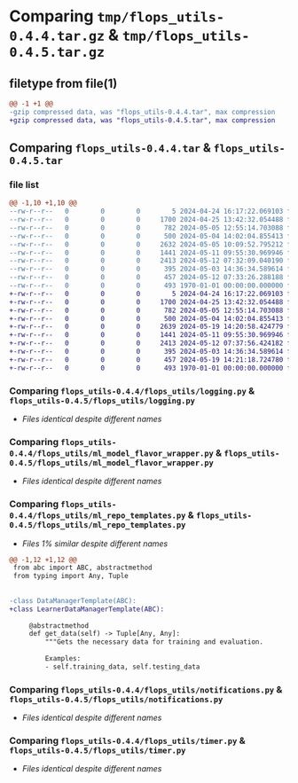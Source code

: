 # Comparing `tmp/flops_utils-0.4.4.tar.gz` & `tmp/flops_utils-0.4.5.tar.gz`

## filetype from file(1)

```diff
@@ -1 +1 @@
-gzip compressed data, was "flops_utils-0.4.4.tar", max compression
+gzip compressed data, was "flops_utils-0.4.5.tar", max compression
```

## Comparing `flops_utils-0.4.4.tar` & `flops_utils-0.4.5.tar`

### file list

```diff
@@ -1,10 +1,10 @@
--rw-r--r--   0        0        0        5 2024-04-24 16:17:22.069103 flops_utils-0.4.4/README.md
--rw-r--r--   0        0        0     1700 2024-04-25 13:42:32.054488 flops_utils-0.4.4/flops_utils/logging.py
--rw-r--r--   0        0        0      782 2024-05-05 12:55:14.703088 flops_utils-0.4.4/flops_utils/ml_model_flavor_wrapper.py
--rw-r--r--   0        0        0      500 2024-05-04 14:02:04.855413 flops_utils-0.4.4/flops_utils/ml_repo_files_wrapper.py
--rw-r--r--   0        0        0     2632 2024-05-05 10:09:52.795212 flops_utils-0.4.4/flops_utils/ml_repo_templates.py
--rw-r--r--   0        0        0     1441 2024-05-11 09:55:30.969946 flops_utils-0.4.4/flops_utils/notifications.py
--rw-r--r--   0        0        0     2413 2024-05-12 07:32:09.040190 flops_utils-0.4.4/flops_utils/timer.py
--rw-r--r--   0        0        0      395 2024-05-03 14:36:34.589614 flops_utils-0.4.4/flops_utils/types.py
--rw-r--r--   0        0        0      457 2024-05-12 07:33:26.288188 flops_utils-0.4.4/pyproject.toml
--rw-r--r--   0        0        0      493 1970-01-01 00:00:00.000000 flops_utils-0.4.4/PKG-INFO
+-rw-r--r--   0        0        0        5 2024-04-24 16:17:22.069103 flops_utils-0.4.5/README.md
+-rw-r--r--   0        0        0     1700 2024-04-25 13:42:32.054488 flops_utils-0.4.5/flops_utils/logging.py
+-rw-r--r--   0        0        0      782 2024-05-05 12:55:14.703088 flops_utils-0.4.5/flops_utils/ml_model_flavor_wrapper.py
+-rw-r--r--   0        0        0      500 2024-05-04 14:02:04.855413 flops_utils-0.4.5/flops_utils/ml_repo_files_wrapper.py
+-rw-r--r--   0        0        0     2639 2024-05-19 14:20:58.424779 flops_utils-0.4.5/flops_utils/ml_repo_templates.py
+-rw-r--r--   0        0        0     1441 2024-05-11 09:55:30.969946 flops_utils-0.4.5/flops_utils/notifications.py
+-rw-r--r--   0        0        0     2413 2024-05-12 07:37:56.424182 flops_utils-0.4.5/flops_utils/timer.py
+-rw-r--r--   0        0        0      395 2024-05-03 14:36:34.589614 flops_utils-0.4.5/flops_utils/types.py
+-rw-r--r--   0        0        0      457 2024-05-19 14:21:18.724780 flops_utils-0.4.5/pyproject.toml
+-rw-r--r--   0        0        0      493 1970-01-01 00:00:00.000000 flops_utils-0.4.5/PKG-INFO
```

### Comparing `flops_utils-0.4.4/flops_utils/logging.py` & `flops_utils-0.4.5/flops_utils/logging.py`

 * *Files identical despite different names*

### Comparing `flops_utils-0.4.4/flops_utils/ml_model_flavor_wrapper.py` & `flops_utils-0.4.5/flops_utils/ml_model_flavor_wrapper.py`

 * *Files identical despite different names*

### Comparing `flops_utils-0.4.4/flops_utils/ml_repo_templates.py` & `flops_utils-0.4.5/flops_utils/ml_repo_templates.py`

 * *Files 1% similar despite different names*

```diff
@@ -1,12 +1,12 @@
 from abc import ABC, abstractmethod
 from typing import Any, Tuple
 
 
-class DataManagerTemplate(ABC):
+class LearnerDataManagerTemplate(ABC):
 
     @abstractmethod
     def get_data(self) -> Tuple[Any, Any]:
         """Gets the necessary data for training and evaluation.
 
         Examples:
         - self.training_data, self.testing_data
```

### Comparing `flops_utils-0.4.4/flops_utils/notifications.py` & `flops_utils-0.4.5/flops_utils/notifications.py`

 * *Files identical despite different names*

### Comparing `flops_utils-0.4.4/flops_utils/timer.py` & `flops_utils-0.4.5/flops_utils/timer.py`

 * *Files identical despite different names*

